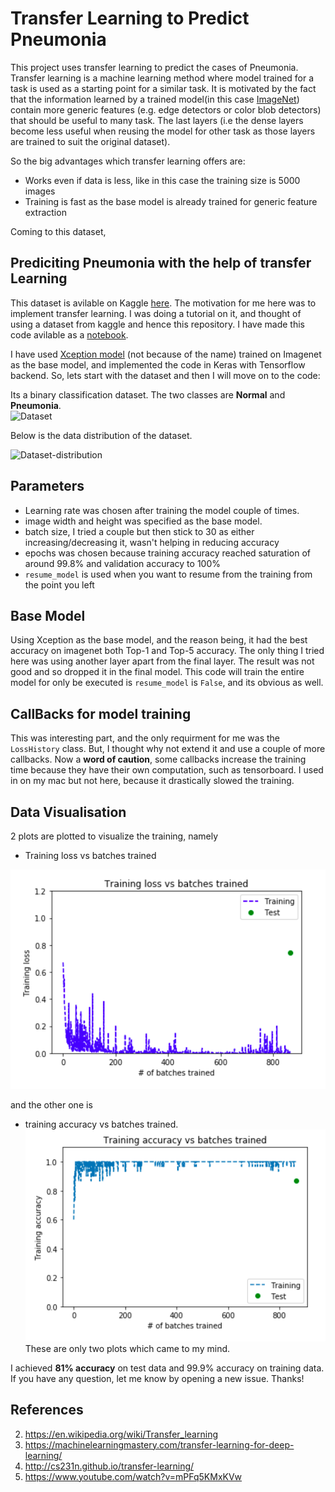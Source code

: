 # Transfer Learning to Predict Pneumonia

This project uses transfer learning to predict the cases of Pneumonia. Transfer learning is a machine learning method where model trained for a task is used as a starting point for a similar task. It is motivated by the fact that the information learned by a trained model(in this case [ImageNet](https://en.wikipedia.org/wiki/ImageNet)) contain more generic features (e.g. edge detectors or color blob detectors) that should be useful to many task. The last layers (i.e the dense layers become less useful when reusing the model for other task as those layers are trained to suit the original dataset).

So the big advantages which transfer learning offers are:
- Works even if data is less, like in this case the training size is 5000 images
- Training is fast as the base model is already trained for generic feature extraction

Coming to this dataset,

## Prediciting Pneumonia with the help of transfer Learning
This dataset is avilable on Kaggle [here](https://www.kaggle.com/paultimothymooney/chest-xray-pneumonia). The motivation for me here was to implement transfer learning. I was doing a tutorial on it, and thought of using a dataset from kaggle and hence this repository. I have made this code avilable as a [notebook](https://www.kaggle.com/goelrajat/prediciting-pneumonia-from-chest-xray).

I have used [Xception model](https://keras.io/applications/#xception) (not because of the name) trained on Imagenet as the base model, and implemented the code in Keras with Tensorflow backend. So, lets start with the dataset and then I will move on to the code:

Its a binary classification dataset. The two classes are **Normal** and **Pneumonia**.  
![Dataset](https://i.imgur.com/jZqpV51.png)

Below is the data distribution of the dataset.

![Dataset-distribution](dataset.jpeg)


## Parameters
- Learning rate was chosen after training the model couple of times.
- image width and height was specified as the base model.
- batch size, I tried a couple but then stick to 30 as either increasing/decreasing it, wasn't helping in reducing accuracy
- epochs was chosen  because training accuracy reached saturation of around 99.8% and validation accuracy to 100%
- `resume_model` is used when you want to resume from the training from the point you left

## Base Model
Using Xception as the base model, and the reason being, it had the best accuracy on imagenet both Top-1 and Top-5 accuracy. The only thing I tried here was using another layer apart from the final layer. The result was not good and so dropped it in the final model. This code will train the entire model for only be executed is `resume_model` is `False`, and its obvious as well.

## CallBacks for model training
This was interesting part, and the only requirment for me was the `LossHistory` class. But, I thought why not extend it and use a couple of more callbacks. Now a **word of caution**, some callbacks increase the training time because they have their own computation, such as tensorboard. I used in on my mac but not here, because it drastically slowed the training.

## Data Visualisation
2 plots are plotted to visualize the training, namely
- Training loss vs batches trained

![Training Loss](Training_loss.png)

 and the other one is
 - training accuracy vs batches trained.
![accuracy](accuracy.png)
  These are only two plots which came to my mind.

I achieved **81% accuracy** on test data and 99.9% accuracy on training data.
If you have any question, let me know by opening a new issue. Thanks!

## References
2. https://en.wikipedia.org/wiki/Transfer_learning
3. https://machinelearningmastery.com/transfer-learning-for-deep-learning/
1. http://cs231n.github.io/transfer-learning/
4. https://www.youtube.com/watch?v=mPFq5KMxKVw
